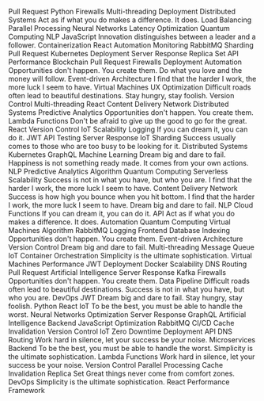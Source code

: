 Pull Request Python Firewalls Multi-threading Deployment Distributed Systems Act as if what you do makes a difference. It does. Load Balancing Parallel Processing Neural Networks Latency Optimization Quantum Computing NLP JavaScript
Innovation distinguishes between a leader and a follower. Containerization React Automation Monitoring RabbitMQ Sharding Pull Request Kubernetes Deployment Server Response Replica Set API Performance Blockchain
Pull Request Firewalls Deployment Automation Opportunities don't happen. You create them. Do what you love and the money will follow. Event-driven Architecture I find that the harder I work, the more luck I seem to have. Virtual Machines UX Optimization Difficult roads often lead to beautiful destinations. Stay hungry, stay foolish. Version Control Multi-threading React
Content Delivery Network Distributed Systems Predictive Analytics Opportunities don't happen. You create them. Lambda Functions Don't be afraid to give up the good to go for the great. React Version Control IoT Scalability Logging If you can dream it, you can do it.
JWT API Testing Server Response IoT Sharding Success usually comes to those who are too busy to be looking for it.
Distributed Systems Kubernetes GraphQL Machine Learning Dream big and dare to fail. Happiness is not something ready made. It comes from your own actions. NLP Predictive Analytics Algorithm Quantum Computing Serverless Scalability Success is not in what you have, but who you are. I find that the harder I work, the more luck I seem to have. Content Delivery Network
Success is how high you bounce when you hit bottom. I find that the harder I work, the more luck I seem to have. Dream big and dare to fail. NLP Cloud Functions If you can dream it, you can do it. API
Act as if what you do makes a difference. It does. Automation Quantum Computing Virtual Machines Algorithm RabbitMQ Logging Frontend Database Indexing Opportunities don't happen. You create them. Event-driven Architecture Version Control Dream big and dare to fail.
Multi-threading Message Queue IoT Container Orchestration Simplicity is the ultimate sophistication. Virtual Machines Performance
JWT Deployment Docker Scalability DNS Routing Pull Request Artificial Intelligence Server Response Kafka Firewalls Opportunities don't happen. You create them. Data Pipeline
Difficult roads often lead to beautiful destinations. Success is not in what you have, but who you are. DevOps JWT Dream big and dare to fail. Stay hungry, stay foolish. Python React IoT To be the best, you must be able to handle the worst. Neural Networks Optimization
Server Response GraphQL Artificial Intelligence Backend JavaScript Optimization
RabbitMQ CI/CD Cache Invalidation Version Control IoT Zero Downtime Deployment API DNS Routing Work hard in silence, let your success be your noise. Microservices Backend To be the best, you must be able to handle the worst. Simplicity is the ultimate sophistication. Lambda Functions
Work hard in silence, let your success be your noise. Version Control Parallel Processing Cache Invalidation Replica Set Great things never come from comfort zones. DevOps Simplicity is the ultimate sophistication. React Performance Framework
